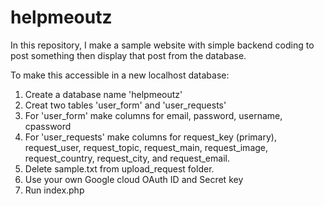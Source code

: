 # helpmeoutz


In this repository, I make a sample website with simple backend coding to post something then display that post from the database.

To make this accessible in a new localhost database:
1. Create a database name 'helpmeoutz'
2. Creat two tables 'user_form' and 'user_requests'
3. For 'user_form' make columns for email, password, username, cpassword
4. For 'user_requests' make columns for request_key (primary), request_user, request_topic, request_main, request_image, request_country, request_city, and request_email.
5. Delete sample.txt from upload_request folder.
6. Use your own Google cloud OAuth ID and Secret key
7. Run index.php
